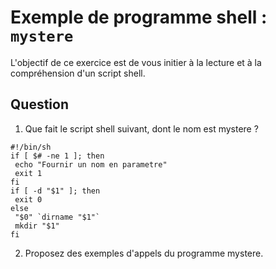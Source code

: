 # Exemple de programme shell : ``mystere``

L'objectif de ce exercice est de vous initier à la lecture et à la compréhension d'un script shell.

## Question

1) Que fait le script shell suivant, dont le nom est mystere ?

```
#!/bin/sh
if [ $# -ne 1 ]; then
 echo "Fournir un nom en parametre"
 exit 1
fi
if [ -d "$1" ]; then
 exit 0
else
 "$0" `dirname "$1"`
 mkdir "$1"
fi

```

2) Proposez des exemples d'appels du programme mystere.